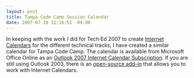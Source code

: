 ```yaml
---
layout: post
title: Tampa Code Camp Session Calendar
date: 2007-07-10 12:16:51 -04:00
---
```


In keeping with the work I did for Tech·Ed 2007 to create [Internet Calendars](http://geekswithblogs.net/sdorman/archive/2007/05/10/112394.aspx) for the different technical tracks, I have created a similar calendar for Tampa Code Camp. The calendar is available from Microsoft Office Online as an [Outlook 2007 Internet Calendar Subscription](webcals://calendars.office.microsoft.com/pubcalstorage/q40rvv4z74713/Tampa_Code_Camp_Calendar.ics). If you are still using Outlook 2003, there is an [open-source add-in](http://sourceforge.net/projects/remotecalendars) that allows you to work with Internet Calendars.
